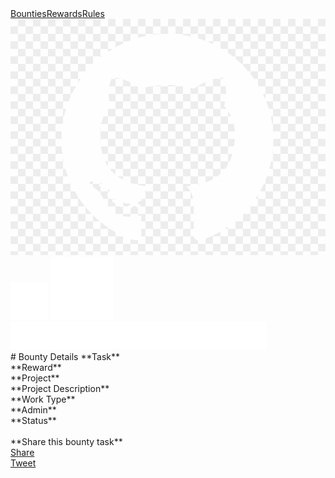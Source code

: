 <script src="https://cdnjs.cloudflare.com/ajax/libs/jquery/3.5.1/jquery.min.js"></script>
<script src="./detail.js"></script>
<div id="fb-root"></div>
<script async defer crossorigin="anonymous" src="https://connect.facebook.net/en_GB/sdk.js#xfbml=1&version=v8.0" nonce="3TY5c3bh"></script>
 <div class="nav-container">
                <div class="top-nav"><a href="index.html" class="top-nav-border">Bounties</a><a href="rules.html#" class="top-nav-border">Rewards</a><a
                        href="rules.html">Rules</a></div>
                <div class="nav-corner">
                    <a href="https://github.com/dashincubator" target="_blank"><img src="assets/image/github-logo-white.png" 
                            alt="Dash Incubator on GitHub"></a><a href="https://twitter.com/dashincubator" target="_blank"><img
                            src="assets/image/twitter.svg" alt="Dash Incubator on Twitter"></a>
                    <a href="http://chat.dashdevs.org" target="_blank"><img src="assets/image/discord.svg" alt="Chat on the Dash Dev Discord"></a>
                </div>
                <a href="./"><img class="nav-logo" src="assets/image/logo.png" alt="incubator logo"></a>
            </div>
# Bounty Details
**Task**
<div id="bounty-info-name"></div>
**Reward**
<div id="bounty-info-reward"></div>
**Project**
<div id="bounty-info-project"></div>
**Project Description**
<div id="bounty-info-desc"></div>
**Work Type**
<div id="bounty-info-worktype"></div>
**Admin**
<div id="bounty-info-admin"></div>
**Status**
<div id="bounty-info-status"></div>
<div id="bounty-info-trellolink"></div>
<br>
**Share this bounty task**
<div class="fb-share-button" data-layout="button" data-size="small"><a target="_blank" href="https://www.facebook.com/sharer/sharer.php?u=https%3A%2F%2Fdevelopers.facebook.com%2Fdocs%2Fplugins%2F&amp;src=sdkpreparse" class="fb-xfbml-parse-ignore">Share</a></div>
<a href="https://twitter.com/share" class="twitter-share-button" data-hashtags="dashincubator" data-via="dashincubator" data-count="vertical">Tweet</a>
<script>!function(d,s,id){var js,fjs=d.getElementsByTagName(s)[0],p=/^http:/.test(d.location)?'http':'https';if(!d.getElementById(id)){js=d.createElement(s);js.id=id;js.src=p+'://platform.twitter.com/widgets.js';fjs.parentNode.insertBefore(js,fjs);}}(document, 'script', 'twitter-wjs');</script>
<br>
